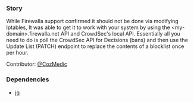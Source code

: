 ### Story

While Firewalla support confirmed it should not be done via modifying Iptables, It was able to get it to work with your system by using the \<my-domain\>.firewalla.net API and CrowdSec's local API. Essentially all you need to do is poll the CrowdSec API for Decisions (bans) and then use the Update List (PATCH) endpoint to replace the contents of a blocklist once per hour.

Contributor: [@CozMedic](https://github.com/CozMedic)

### Dependencies
- [jq](https://jqlang.github.io/jq/tutorial/)